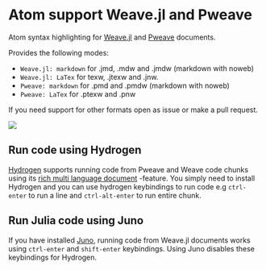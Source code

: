 # Atom support Weave.jl and Pweave

Atom syntax highlighting for [Weave.jl](http://weavejl.mpastell.com) and
[Pweave](http://mpastell.com/pweave) documents.

Provides the following modes:
  - `Weave.jl: markdown` for .jmd, .mdw and .jmdw (markdown with noweb)
  - `Weave.jl: LaTex` for  texw, .jtexw and .jnw.
  - `Pweave: markdown` for .pmd and .pmdw (markdown with noweb)
  - `Pweave: LaTex` for .ptexw and .pnw

If you need support for other formats open as issue or make a pull request.

![](http://mpastell.com/images/language-weave.png)

## Run code using Hydrogen

[Hydrogen](https://github.com/nteract/hydrogen) supports running code from Pweave and Weave code chunks using
its [rich multi language document](https://blog.nteract.io/hydrogen-introducing-rich-multi-language-documents-b5057ff34efc)
-feature. You simply need to install Hydrogen and you can use hydrogen keybindings to run code e.g `ctrl-enter` to run a line and `ctrl-alt-enter` to run entire chunk.

## Run Julia code using Juno

If you have installed [Juno](http://junolab.org/), running code from Weave.jl documents works using `ctrl-enter` and `shift-enter` keybindings. Using Juno disables these keybindings for Hydrogen.
